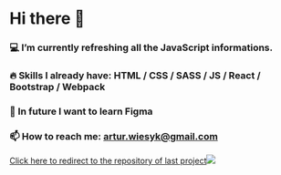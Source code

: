 # Hi there 👋

### 💻 I’m currently refreshing all the JavaScript informations.
### 🔥 Skills I already have: HTML / CSS / SASS / JS / React / Bootstrap / Webpack
### 📘 In future I want to learn Figma
### 📫 How to reach me: artur.wiesyk@gmail.com

<a href="https://github.com/aVantaci/bootstrap-theme-copy">Click here to redirect to the repository of last project<img src="https://nimbus-screenshots.s3.amazonaws.com/s/32cf900d17a6c151edcfe73b7835f359.png"></a>

